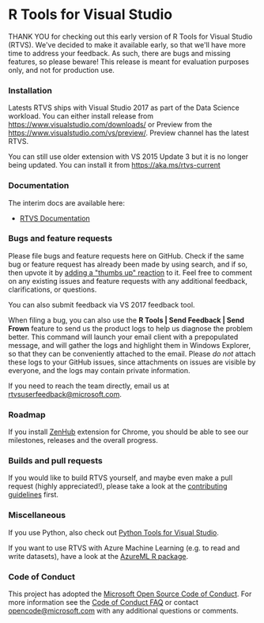 # R Tools for Visual Studio

THANK YOU for checking out this early version of R Tools for Visual Studio (RTVS). We've decided to make it available
early, so that we'll have more time to address your feedback. As such, there are bugs and missing features, so please
beware! This release is meant for evaluation purposes only, and not for production use.

### Installation

Latests RTVS ships with Visual Studio 2017 as part of the Data Science workload.
You can either install release from https://www.visualstudio.com/downloads/ or
Preview from the https://www.visualstudio.com/vs/preview/. Preview channel has the latest RTVS.

You can still use older extension with VS 2015 Update 3 but it is no longer being updated. 
You can install it from https://aka.ms/rtvs-current

### Documentation

The interim docs are available here:
* [RTVS Documentation](http://microsoft.github.io/RTVS-docs/)

### Bugs and feature requests

Please file bugs and feature requests here on GitHub. Check if the same bug or feature request has already been
made by using search, and if so, then upvote it by
[adding a "thumbs up" reaction](https://github.com/blog/2119-add-reactions-to-pull-requests-issues-and-comments)
to it. Feel free to comment on any existing issues and feature requests with any additional feedback, clarifications,
or questions.

You can also submit feedback via VS 2017 feedback tool.

When filing a bug, you can also use the **R Tools | Send Feedback | Send Frown** feature to send us the product
logs to help us diagnose the problem better. This command will launch your email client with a prepopulated message,
and will gather the logs and highlight them in Windows Explorer, so that they can be conveniently attached to the
email. Please *do not* attach these logs to your GitHub issues, since attachments on issues are visible by everyone,
and the logs may contain private information.

If you need to reach the team directly, email us at rtvsuserfeedback@microsoft.com.

### Roadmap

If you install [ZenHub](https://github.com/marketplace/zenhub) extension for Chrome, 
you should be able to see our milestones, releases and the overall progress.

### Builds and pull requests

If you would like to build RTVS yourself, and maybe even make a pull request (highly appreciated!), please take
a look at the [contributing guidelines](CONTRIBUTING.md) first.

### Miscellaneous

If you use Python, also check out [Python Tools for Visual Studio](https://github.com/Microsoft/PTVS).

If you want to use RTVS with Azure Machine Learning (e.g. to read and write datasets), have a look at the
[AzureML R package](https://cran.r-project.org/web/packages/AzureML/index.html).

### Code of Conduct

This project has adopted the [Microsoft Open Source Code of Conduct](https://opensource.microsoft.com/codeofconduct/).
For more information see the [Code of Conduct FAQ](https://opensource.microsoft.com/codeofconduct/faq/) or contact
[opencode@microsoft.com](mailto:opencode@microsoft.com) with any additional questions or comments.
